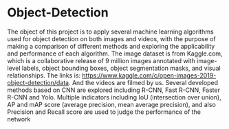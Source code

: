 # Object-Detection
The object of this project is to apply several machine learning algorithms used for object detection on both images and videos, with the purpose of making a comparison of different methods and exploring the applicability and performance of each algorithm.
The image dataset is from Kaggle.com, which is a collaborative release of 9 million images annotated with image-level labels, object bounding boxes, object segmentation masks, and visual relationships. The links is: https://www.kaggle.com/c/open-images-2019-object-detection/data. And the videos are filmed by us.
Several developed methods based on CNN are explored including R-CNN, Fast R-CNN, Faster R-CNN and Yolo.
Multiple indicators including IoU (intersection over union), AP and mAP score (average precision, mean average precision), and also Precision and Recall score are used to judge the performance of the network
